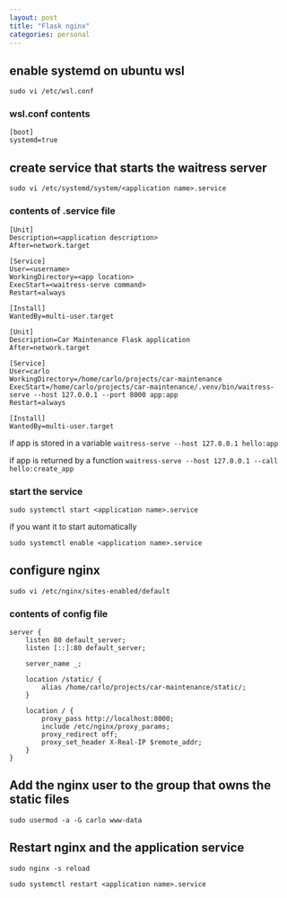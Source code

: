```yaml
---
layout: post
title: "Flask nginx"
categories: personal
---
```


## enable systemd on ubuntu wsl

`sudo vi /etc/wsl.conf`


### wsl.conf contents
```
[boot]
systemd=true
```


## create service that starts the waitress server

`sudo vi /etc/systemd/system/<application name>.service`

### contents of .service file

```
[Unit]
Description=<application description>
After=network.target

[Service]
User=<username>
WorkingDirectory=<app location>
ExecStart=<waitress-serve command>
Restart=always

[Install]
WantedBy=multi-user.target
```

```
[Unit]
Description=Car Maintenance Flask application
After=network.target

[Service]
User=carlo
WorkingDirectory=/home/carlo/projects/car-maintenance
ExecStart=/home/carlo/projects/car-maintenance/.venv/bin/waitress-serve --host 127.0.0.1 --port 8000 app:app
Restart=always

[Install]
WantedBy=multi-user.target
```

if app is stored in a variable
`waitress-serve --host 127.0.0.1 hello:app`

if app is returned by a function
`waitress-serve --host 127.0.0.1 --call hello:create_app`

### start the service

`sudo systemctl start <application name>.service`

if you want it to start automatically

`sudo systemctl enable <application name>.service`

## configure nginx

`sudo vi /etc/nginx/sites-enabled/default`

### contents of config file
```
server {
	listen 80 default_server; 
	listen [::]:80 default_server;

	server_name _;
	
	location /static/ {
		alias /home/carlo/projects/car-maintenance/static/;
	}

	location / {
		proxy_pass http://localhost:8000; 
		include /etc/nginx/proxy_params;
		proxy_redirect off; 
		proxy_set_header X-Real-IP $remote_addr;
	}
}
```

## Add the nginx user to the group that owns the static files

`sudo usermod -a -G carlo www-data`


## Restart nginx and the application service

`sudo nginx -s reload`

`sudo systemctl restart <application name>.service`


